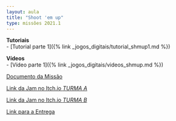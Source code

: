 ```yaml
---
layout: aula
title: "Shoot 'em up"
type: missões 2021.1
---
```


**Tutoriais**  
    - [Tutorial parte 1]({% link _jogos_digitais/tutorial_shmup1.md %})  

**Vídeos**  
    - [Vídeo parte 1]({% link _jogos_digitais/videos_shmup.md %})  
    
[Documento da Missão](https://docs.google.com/document/d/e/2PACX-1vT6crpqJiNQYst4gMWDqa61QRVmloAEwM9uOTVRx8bNER1IOIbc6BUAkLT_lDjUp8kebuGKH01szMo5/pub?embedded=true)


 
[Link da Jam no Itch.io *TURMA A*]()

[Link da Jam no Itch.io *TURMA B*]()

[Link para a Entrega]()

